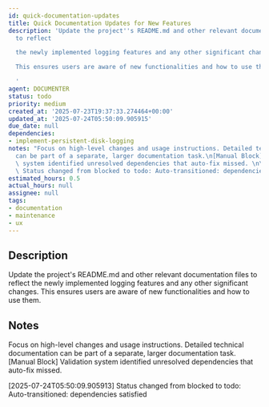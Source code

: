 ```yaml
---
id: quick-documentation-updates
title: Quick Documentation Updates for New Features
description: 'Update the project''s README.md and other relevant documentation files
  to reflect

  the newly implemented logging features and any other significant changes.

  This ensures users are aware of new functionalities and how to use them.

  '
agent: DOCUMENTER
status: todo
priority: medium
created_at: '2025-07-23T19:37:33.274464+00:00'
updated_at: '2025-07-24T05:50:09.905915'
due_date: null
dependencies:
- implement-persistent-disk-logging
notes: "Focus on high-level changes and usage instructions. Detailed technical documentation\n\
  can be part of a separate, larger documentation task.\n[Manual Block] Validation\
  \ system identified unresolved dependencies that auto-fix missed. \n\n[2025-07-24T05:50:09.905913]\
  \ Status changed from blocked to todo: Auto-transitioned: dependencies satisfied"
estimated_hours: 0.5
actual_hours: null
assignee: null
tags:
- documentation
- maintenance
- ux
---
```


## Description

Update the project's README.md and other relevant documentation files to reflect
the newly implemented logging features and any other significant changes.
This ensures users are aware of new functionalities and how to use them.


## Notes

Focus on high-level changes and usage instructions. Detailed technical documentation
can be part of a separate, larger documentation task.
[Manual Block] Validation system identified unresolved dependencies that auto-fix missed. 

[2025-07-24T05:50:09.905913] Status changed from blocked to todo: Auto-transitioned: dependencies satisfied

